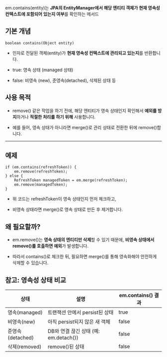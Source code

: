 em.contains(entity)는 **JPA의 EntityManager에서 해당 엔티티 객체가 현재 영속성 컨텍스트에 포함되어 있는지 여부**를 확인하는 메서드


## **기본 개념**

```
boolean contains(Object entity)
```

- 인자로 전달된 객체(entity)가 **현재 영속성 컨텍스트에 관리되고 있는지**를 반환합니다.
    
- true: 영속 상태 (managed 상태)
    
- false: 비영속 (new), 준영속(detached), 삭제된 상태 등
    
## **사용 목적**

- remove() 같은 작업을 하기 전에, 해당 엔티티가 영속 상태인지 확인해서 **예외를 방지**하거나 **적절한 처리를 하기 위해** 사용합니다.
    
- 예를 들어, 영속 상태가 아니라면 merge()로 관리 상태로 전환한 뒤에 remove()합니다.
    

  
---
## **예제**

```
if (em.contains(refreshToken)) {
    em.remove(refreshToken);
} else {
    RefreshToken managedToken = em.merge(refreshToken);
    em.remove(managedToken);
}
```

- 위 코드는 refreshToken이 영속 상태인지 먼저 체크하고,
    
- 비영속 상태라면 merge()로 영속 상태로 만든 후 제거합니다.
    

## **왜 필요할까?**

- em.remove()는 **영속 상태의 엔티티만 삭제**할 수 있기 때문에, **비영속 상태에서 remove()를 호출하면 예외**가 발생합니다.
    
- 따라서 contains()로 체크한 뒤, 필요하면 merge()를 통해 영속화해야 안전하게 삭제할 수 있습니다.
    


## **참고: 영속성 상태 비교**

|**상태**|**설명**|em.contains() **결과**|
|---|---|---|
|영속(managed)|트랜잭션 안에서 persist된 상태|true|
|비영속(new)|아직 persist되지 않은 새 객체|false|
|준영속(detached)|DB와 연결 끊긴 상태 (예: em.detach())|false|
|삭제(removed)|remove()된 상태|false|
